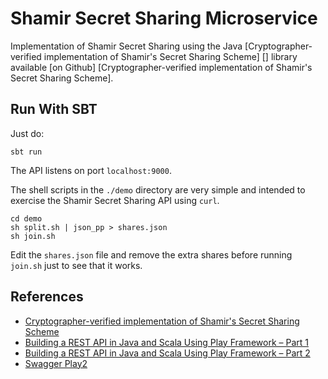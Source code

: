 # Shamir Secret Sharing Microservice

Implementation of Shamir Secret Sharing using the Java
[Cryptographer-verified implementation of Shamir's Secret Sharing Scheme] [] library
available [on Github] [Cryptographer-verified implementation of Shamir's Secret Sharing Scheme].

## Run With SBT

Just do:

    sbt run

The API listens on port `localhost:9000`.

The shell scripts in the `./demo` directory are very simple and intended to
exercise the Shamir Secret Sharing API using `curl`.

    cd demo
    sh split.sh | json_pp > shares.json
    sh join.sh

Edit the `shares.json` file and remove the extra shares before running `join.sh`
just to see that it works.


## References
* [Cryptographer-verified implementation of Shamir's Secret Sharing Scheme](https://github.com/secretsharing/secretsharing)
* [Building a REST API in Java and Scala Using Play Framework – Part 1](http://nordicapis.com/building-a-rest-api-in-java-scala-using-play-framework-2-part-1/)
* [Building a REST API in Java and Scala Using Play Framework – Part 2](http://nordicapis.com/building-rest-api-java-scala-using-play-framework-part-2/)
* [Swagger Play2](https://github.com/swagger-api/swagger-play/tree/master/play-2.5/swagger-play2)
